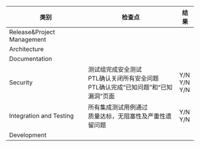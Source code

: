 | 类别                       | 检查点                                                       | 结果              |
| -------------------------- | ------------------------------------------------------------ | ----------------- |
| Release&Project Management |                                                              |                   |
| Architecture               |                                                              |                   |
| Documentation              |                                                              |                   |
| Security                   | 测试组完成安全测试<br>PTL确认关闭所有安全问题<br>PTL确认完成“已知问题”和“已知漏洞”页面 | Y/N<br>Y/N<br>Y/N |
| Integration and Testing    | 所有集成测试用例通过<br>质量达标，无阻塞性及严重性遗留问题   | Y/N<br>Y/N        |
| Development                |                                                              |                   |